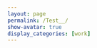 ```yaml
---
layout: page
permalink: /Test__/
show-avatar: true
display_categories: [work]
---
```

<!DOCTYPE html>
<html>
<head><title>vtk.js</title></head>
<body>
<script type="text/javascript" src="https://unpkg.com/@babel/polyfill@7.0.0/dist/polyfill.js"></script>
<script type="text/javascript" src="https://unpkg.com/vtk.js"></script>
<script type="text/javascript">
  var fullScreenRenderer = vtk.Rendering.Misc.vtkFullScreenRenderWindow.newInstance();
  var actor = vtk.Rendering.Core.vtkActor.newInstance();
  var mapper = vtk.Rendering.Core.vtkMapper.newInstance();
  //var cone = vtk.Filters.Sources.vtkConeSource.newInstance();
  const url              = '/assets/img/sub-sub-035_hole__filled.vtk';
  var reader = vtk.IO.Legacy.vtkPolyDataReader.newInstance();
  mapper.setInputData(reader.getOutputData());
  actor.setMapper(mapper);
  //mapper.setInputConnection(cone.getOutputPort());
  var renderer = fullScreenRenderer.getRenderer();
  renderer.addActor(actor);
  renderer.resetCamera();
  var renderWindow = fullScreenRenderer.getRenderWindow();
  renderWindow.render();
</script>
</body>
</html>
